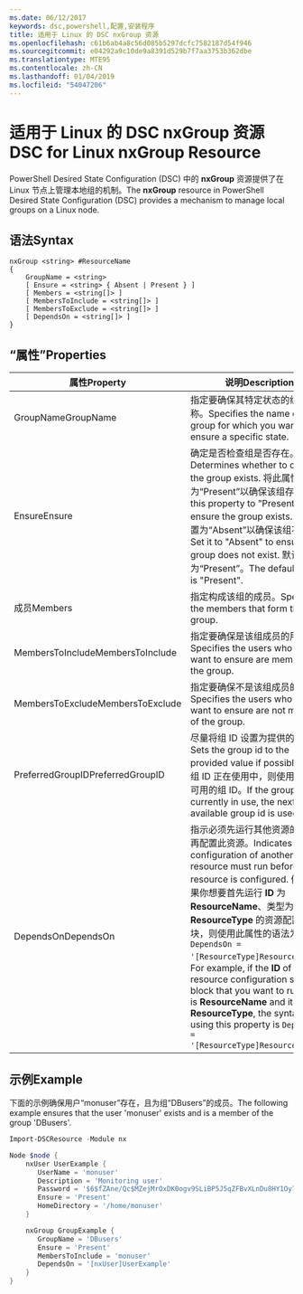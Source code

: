 ```yaml
---
ms.date: 06/12/2017
keywords: dsc,powershell,配置,安装程序
title: 适用于 Linux 的 DSC nxGroup 资源
ms.openlocfilehash: c61b6ab4a8c56d085b5297dcfc7582187d54f946
ms.sourcegitcommit: e04292a9c10de9a8391d529b7f7aa3753b362dbe
ms.translationtype: MTE95
ms.contentlocale: zh-CN
ms.lasthandoff: 01/04/2019
ms.locfileid: "54047206"
---
```

# <a name="dsc-for-linux-nxgroup-resource"></a><span data-ttu-id="02250-103">适用于 Linux 的 DSC nxGroup 资源</span><span class="sxs-lookup"><span data-stu-id="02250-103">DSC for Linux nxGroup Resource</span></span>

<span data-ttu-id="02250-104">PowerShell Desired State Configuration (DSC) 中的 **nxGroup** 资源提供了在 Linux 节点上管理本地组的机制。</span><span class="sxs-lookup"><span data-stu-id="02250-104">The **nxGroup** resource in PowerShell Desired State Configuration (DSC) provides a mechanism to manage local groups on a Linux node.</span></span>

## <a name="syntax"></a><span data-ttu-id="02250-105">语法</span><span class="sxs-lookup"><span data-stu-id="02250-105">Syntax</span></span>

```
nxGroup <string> #ResourceName
{
    GroupName = <string>
    [ Ensure = <string> { Absent | Present } ]
    [ Members = <string[]> ]
    [ MembersToInclude = <string[]> ]
    [ MembersToExclude = <string[]> ]
    [ DependsOn = <string[]> ]
}
```

## <a name="properties"></a><span data-ttu-id="02250-106">“属性”</span><span class="sxs-lookup"><span data-stu-id="02250-106">Properties</span></span>

|  <span data-ttu-id="02250-107">属性</span><span class="sxs-lookup"><span data-stu-id="02250-107">Property</span></span> |  <span data-ttu-id="02250-108">说明</span><span class="sxs-lookup"><span data-stu-id="02250-108">Description</span></span> |
|---|---|
| <span data-ttu-id="02250-109">GroupName</span><span class="sxs-lookup"><span data-stu-id="02250-109">GroupName</span></span>| <span data-ttu-id="02250-110">指定要确保其特定状态的组的名称。</span><span class="sxs-lookup"><span data-stu-id="02250-110">Specifies the name of the group for which you want to ensure a specific state.</span></span>|
| <span data-ttu-id="02250-111">Ensure</span><span class="sxs-lookup"><span data-stu-id="02250-111">Ensure</span></span>| <span data-ttu-id="02250-112">确定是否检查组是否存在。</span><span class="sxs-lookup"><span data-stu-id="02250-112">Determines whether to check if the group exists.</span></span> <span data-ttu-id="02250-113">将此属性设置为“Present”以确保该组存在。</span><span class="sxs-lookup"><span data-stu-id="02250-113">Set this property to "Present" to ensure the group exists.</span></span> <span data-ttu-id="02250-114">将其设置为“Absent”以确保该组不存在。</span><span class="sxs-lookup"><span data-stu-id="02250-114">Set it to "Absent" to ensure the group does not exist.</span></span> <span data-ttu-id="02250-115">默认值为“Present”。</span><span class="sxs-lookup"><span data-stu-id="02250-115">The default value is "Present".</span></span>|
| <span data-ttu-id="02250-116">成员</span><span class="sxs-lookup"><span data-stu-id="02250-116">Members</span></span>| <span data-ttu-id="02250-117">指定构成该组的成员。</span><span class="sxs-lookup"><span data-stu-id="02250-117">Specifies the members that form the group.</span></span>|
| <span data-ttu-id="02250-118">MembersToInclude</span><span class="sxs-lookup"><span data-stu-id="02250-118">MembersToInclude</span></span>| <span data-ttu-id="02250-119">指定要确保是该组成员的用户。</span><span class="sxs-lookup"><span data-stu-id="02250-119">Specifies the users who you want to ensure are members of the group.</span></span>|
| <span data-ttu-id="02250-120">MembersToExclude</span><span class="sxs-lookup"><span data-stu-id="02250-120">MembersToExclude</span></span>| <span data-ttu-id="02250-121">指定要确保不是该组成员的用户。</span><span class="sxs-lookup"><span data-stu-id="02250-121">Specifies the users who you want to ensure are not members of the group.</span></span>|
| <span data-ttu-id="02250-122">PreferredGroupID</span><span class="sxs-lookup"><span data-stu-id="02250-122">PreferredGroupID</span></span>| <span data-ttu-id="02250-123">尽量将组 ID 设置为提供的值。</span><span class="sxs-lookup"><span data-stu-id="02250-123">Sets the group id to the provided value if possible.</span></span> <span data-ttu-id="02250-124">如果组 ID 正在使用中，则使用下一个可用的组 ID。</span><span class="sxs-lookup"><span data-stu-id="02250-124">If the group id is currently in use, the next available group id is used.</span></span>|
| <span data-ttu-id="02250-125">DependsOn</span><span class="sxs-lookup"><span data-stu-id="02250-125">DependsOn</span></span> | <span data-ttu-id="02250-126">指示必须先运行其他资源的配置，再配置此资源。</span><span class="sxs-lookup"><span data-stu-id="02250-126">Indicates that the configuration of another resource must run before this resource is configured.</span></span> <span data-ttu-id="02250-127">例如，如果你想要首先运行 **ID** 为 **ResourceName**、类型为 **ResourceType** 的资源配置脚本块，则使用此属性的语法为 `DependsOn = '[ResourceType]ResourceName'`。</span><span class="sxs-lookup"><span data-stu-id="02250-127">For example, if the **ID** of the resource configuration script block that you want to run first is **ResourceName** and its type is **ResourceType**, the syntax for using this property is `DependsOn = '[ResourceType]ResourceName'`.</span></span>|

## <a name="example"></a><span data-ttu-id="02250-128">示例</span><span class="sxs-lookup"><span data-stu-id="02250-128">Example</span></span>

<span data-ttu-id="02250-129">下面的示例确保用户“monuser”存在，且为组“DBusers”的成员。</span><span class="sxs-lookup"><span data-stu-id="02250-129">The following example ensures that the user 'monuser' exists and is a member of the group 'DBusers'.</span></span>

```powershell
Import-DSCResource -Module nx

Node $node {
    nxUser UserExample {
       UserName = 'monuser'
       Description = 'Monitoring user'
       Password = '$6$fZAne/Qc$MZejMrOxDK0ogv9SLiBP5J5qZFBvXLnDu8HY1Oy7ycX.Y3C7mGPUfeQy3A82ev3zIabhDQnj2ayeuGn02CqE/0'
       Ensure = 'Present'
       HomeDirectory = '/home/monuser'
    }

    nxGroup GroupExample {
       GroupName = 'DBusers'
       Ensure = 'Present'
       MembersToInclude = 'monuser'
       DependsOn = '[nxUser]UserExample'
    }
}
```